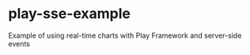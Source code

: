 play-sse-example
================

Example of using real-time charts with Play Framework and server-side events
